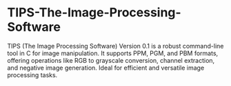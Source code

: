 # TIPS-The-Image-Processing-Software
TIPS (The Image Processing Software) Version 0.1 is a robust command-line tool in C for image manipulation. It supports PPM, PGM, and PBM formats, offering operations like RGB to grayscale conversion, channel extraction, and negative image generation. Ideal for efficient and versatile image processing tasks.
